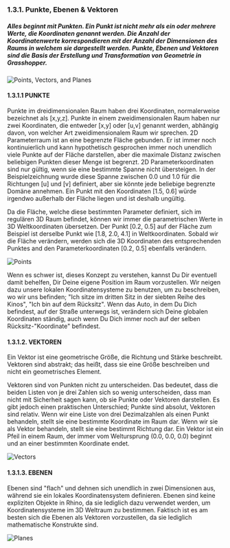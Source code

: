 ### 1.3.1. Punkte, Ebenen & Vektoren

##### Alles beginnt mit Punkten. Ein Punkt ist nicht mehr als ein oder mehrere Werte, die Koordinaten genannt werden. Die Anzahl der Koordinatenwerte korrespondieren mit der Anzahl der Dimensionen des Raums in welchem sie dargestellt werden. Punkte, Ebenen und Vektoren sind die Basis der Erstellung und Transformation von Geometrie in Grasshopper.

![Points, Vectors, and Planes](images/1-3-1/1-3-1_001-intro.png)

#### 1.3.1.1 PUNKTE
Punkte im dreidimensionalen Raum haben drei Koordinaten, normalerweise bezeichnet als [x,y,z]. Punkte in einem zweidimensionalen Raum haben nur zwei Koordinaten, die entweder [x,y] oder [u,v] genannt werden, abhängig davon, von welcher Art zweidimensionalem Raum wir sprechen.
2D Parameterraum ist an eine begrenzte Fläche gebunden. Er ist immer noch kontinuierlich und kann hypothetisch gesprochen immer noch unendlich viele Punkte auf der Fläche darstellen, aber die maximale Distanz zwischen beliebigen Punkten dieser Menge ist begrenzt. 2D Parameterkoordinaten sind nur gültig, wenn sie eine bestimmte Spanne nicht übersteigen. In der Beispielzeichnung wurde diese Spanne zwischen 0.0 und 1.0 für die Richtungen [u] und [v] definiert, aber sie könnte jede beliebige begrenzte Domäne annehmen. Ein Punkt mit den Koordinaten [1.5, 0.6] würde irgendwo außerhalb der Fläche liegen und ist deshalb ungültig.

Da die Fläche, welche diese bestimmten Parameter definiert, sich im regulären 3D Raum befindet, können wir immer die parametrischen Werte in 3D Weltkoordinaten übersetzen. Der Punkt [0.2, 0.5] auf der Fläche zum Beispiel ist derselbe Punkt wie [1.8, 2.0, 4.1] in Weltkoordinaten. Sobald wir die Fläche verändern, werden sich die 3D Koordinaten des entsprechenden Punktes and den Parameterkoordinaten [0.2, 0.5] ebenfalls verändern.

![Points](images/1-3-1/1-3-1_002-points.png)

Wenn es schwer ist, dieses Konzept zu verstehen, kannst Du Dir eventuell damit behelfen, Dir Deine eigene Position im Raum vorzustellen. Wir neigen dazu unsere lokalen Koordinatensysteme zu benutzen, um zu beschreiben, wo wir uns befinden; "Ich sitze im dritten Sitz in der siebten Reihe des Kinos", "Ich bin auf dem Rücksitz". Wenn das Auto, in dem Du Dich befindest, auf der Straße unterwegs ist, verändern sich Deine globalen Koordinaten ständig, auch wenn Du Dich immer noch auf der selben Rücksitz-"Koordinate" befindest.

#### 1.3.1.2. VEKTOREN
Ein Vektor ist eine geometrische Größe, die Richtung und Stärke beschreibt. Vektoren sind abstrakt; das heißt, dass sie eine Größe beschreiben und nicht ein geometrisches Element.

Vektoren sind von Punkten nicht zu unterscheiden. Das bedeutet, dass die beiden Listen von je drei Zahlen sich so wenig unterscheiden, dass man nicht mit Sicherheit sagen kann, ob sie Punkte oder Vektoren darstellen. Es gibt jedoch einen praktischen Unterschied; Punkte sind absolut, Vektoren sind relativ. Wenn wir eine Liste von drei Dezimalzahlen als einen Punkt behandeln, stellt sie eine bestimmte Koordinate im Raum dar. Wenn wir sie als Vektor behandeln, stellt sie eine bestimmt Richtung dar. Ein Vektor ist ein Pfeil in einem Raum, der immer vom Weltursprung (0.0, 0.0, 0.0) beginnt und an einer bestimmten Koordinate endet.

![Vectors](images/1-3-1/1-3-1_003-vectors.png)

#### 1.3.1.3. EBENEN
Ebenen sind "flach" und dehnen sich unendlich in zwei Dimensionen aus, während sie ein lokales Koordinatensystem definieren. Ebenen sind keine expliziten Objekte in Rhino, da sie lediglich dazu verwendet werden, um Koordinatensysteme im 3D Weltraum zu bestimmen. Faktisch ist es am besten sich die Ebenen als Vektoren vorzustellen, da sie lediglich mathematische Konstrukte sind.

![Planes](images/1-3-1/1-3-1_004-planes.png)
